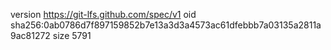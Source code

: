version https://git-lfs.github.com/spec/v1
oid sha256:0ab0786d7f897159852b7e13a3d3a4573ac61dfebbb7a03135a2811a9ac81272
size 5791
